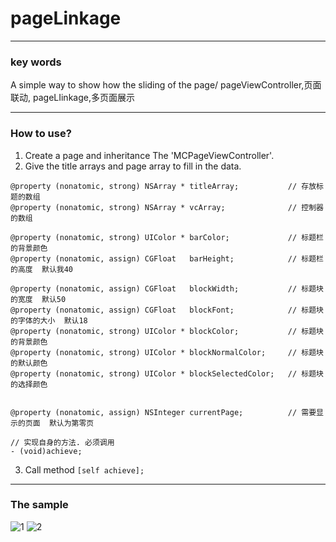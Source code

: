 # pageLinkage

***
### key words
A simple way to show how the sliding of the page/
pageViewController,页面联动, pageLIinkage,多页面展示


***
### How to use?
1. Create a page and inheritance The 'MCPageViewController'.
2. Give the title arrays and page array to fill in the data.
```
@property (nonatomic, strong) NSArray * titleArray;           // 存放标题的数组
@property (nonatomic, strong) NSArray * vcArray;              // 控制器的数组

@property (nonatomic, strong) UIColor * barColor;             // 标题栏的背景颜色
@property (nonatomic, assign) CGFloat   barHeight;            // 标题栏的高度  默认我40

@property (nonatomic, assign) CGFloat   blockWidth;           // 标题块的宽度  默认50
@property (nonatomic, assign) CGFloat   blockFont;            // 标题块的字体的大小  默认18
@property (nonatomic, strong) UIColor * blockColor;           // 标题块的背景颜色
@property (nonatomic, strong) UIColor * blockNormalColor;     // 标题块的默认颜色
@property (nonatomic, strong) UIColor * blockSelectedColor;   // 标题块的选择颜色


@property (nonatomic, assign) NSInteger currentPage;          // 需要显示的页面  默认为第零页

// 实现自身的方法. 必须调用
- (void)achieve;
```
3. Call method `[self achieve];`

***
### The sample
![1](https://github.com/mancongiOS/pageLinkage/blob/master/1.png)
![2](https://github.com/mancongiOS/pageLinkage/blob/master/2.png)
